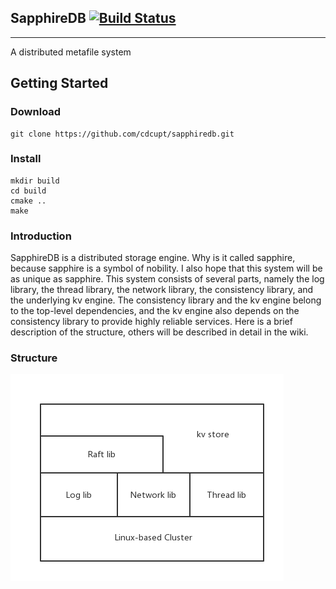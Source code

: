 ## SapphireDB [![Build Status](https://travis-ci.org/cdcupt/sapphiredb.svg?branch=master)](https://travis-ci.org/cdcupt/sapphiredb)

----------
A distributed metafile system
## Getting Started
### Download
```
git clone https://github.com/cdcupt/sapphiredb.git
```
### Install
```
mkdir build
cd build
cmake ..
make
```
### Introduction
SapphireDB is a distributed storage engine. Why is it called sapphire, because sapphire is a symbol of nobility. I also hope that this system will be as unique as sapphire.
This system consists of several parts, namely the log library, the thread library, the network library, the consistency library, and the underlying kv engine. The consistency library and the kv engine belong to the top-level dependencies, and the kv engine also depends on the consistency library to provide highly reliable services. Here is a brief description of the structure, others will be described in detail in the wiki.
### Structure
![structure](http://github.com/cdcupt/sapphiredb/raw/master/structure/structure.png)